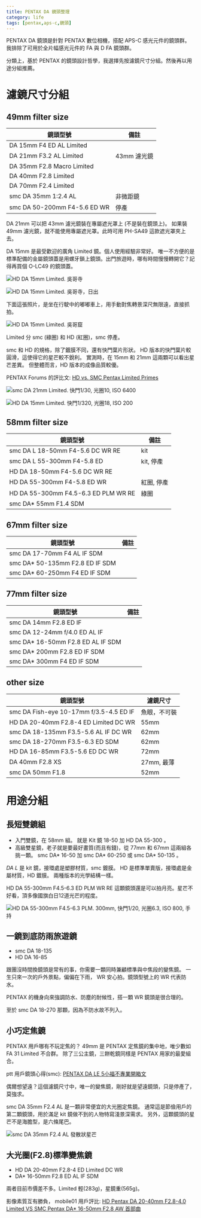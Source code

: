 ```yaml
---
title: PENTAX DA 鏡頭整理
category: life
tags: [pentax,aps-c,鏡頭]
---
```


PENTAX DA 鏡頭是針對 PENTAX 數位相機，搭配 APS-C 感光元件的鏡頭群。
我排除了可用於全片幅感光元件的 FA 與 D FA 鏡頭群。

分類上，基於 PENTAX 的鏡頭設計哲學，我選擇先按濾鏡尺寸分組。然後再以用途分組推薦。

<!--more-->
<style type="text/css">
.main th , 
.main td {
    padding: 0.3em 1em;
}

.main th {
    border-bottom: 2px solid darkcyan;
}

.main td {
    border-bottom: 1px solid darkcyan;
}

.main table {
    border-collapse: collapse;
}
</style>

濾鏡尺寸分組
============

49mm filter size
----------------

鏡頭型號                              | 備註
--------------------------------------|------------
DA 15mm F4 ED AL Limited              |
DA 21mm F3.2 AL Limited               | 43mm 濾光鏡
DA 35mm F2.8 Macro Limited            |
DA 40mm F2.8 Limited                  |
DA 70mm F2.4 Limited                  |
smc DA 35mm 1:2.4 AL                  | 非微距鏡
smc DA 50-200mm F4-5.6 ED WR          | 停產

DA 21mm 可以把 43mm 濾光鏡裝在專屬遮光罩上 (不是裝在鏡頭上)。
如果裝 49mm 濾光鏡，就不能使用專屬遮光罩。此時可用 PH-SA49 這款遮光罩夾上去。

DA 15mm 是最受歡迎的廣角 Limited 鏡。個人使用經驗非常好。
唯一不方便的是標準配備的金屬鏡頭蓋是用螺牙鎖上鏡頭。出門旅遊時，哪有時間慢慢轉開它？記得再買個 O-LC49 的鏡頭蓋。

![HD DA 15mm Limited. 吳哥寺](https://rocksaying.github.io/images/imgur/JCzRmsK.jpg)

![HD DA 15mm Limited. 吳哥寺，日出](https://rocksaying.github.io/images/imgur/yj7mBMj.jpg)

下面這張照片，是坐在行駛中的嘟嘟車上，用手動對焦轉景深尺無限遠，直接抓拍。

![HD DA 15mm Limited. 吳哥窟](https://rocksaying.github.io/images/imgur/d3kX4fb.jpg)

Limited 分 smc (綠圈) 和 HD (紅圈)，smc 停產。

smc 和 HD 的規格，除了鍍膜不同，還有快門葉片形狀。
HD 版本的快門葉片較圓滑，這使得它的星芒較不銳利。
實測時，在 15mm 和 21mm 這兩顆可以看出星芒差異。
但整體而言，HD 版本的成像品質較優。

PENTAX Forums 的評比文: [HD vs. SMC Pentax Limited Primes](https://www.pentaxforums.com/reviews/hd-pentax-limited-primes/aberrations-and-flare.html)

![smc DA 21mm Limited. 快門1/30, 光圈10, ISO 6400](https://rocksaying.github.io/images/imgur/il0c5fJ.jpg)

![HD DA 15mm Limited. 快門1/320, 光圈18, ISO 200](https://rocksaying.github.io/images/imgur/NBxownr.jpg)


58mm filter size
----------------

鏡頭型號                              | 備註
--------------------------------------|------------
smc DA L 18-50mm F4-5.6 DC WR RE      | kit
smc DA L 55-300mm F4-5.8 ED           | kit, 停產
HD DA 18-50mm F4-5.6 DC WR RE         |
HD DA 55-300mm F4-5.8 ED WR           | 紅圈, 停產
HD DA 55-300mm F4.5-6.3 ED PLM WR RE  | 綠圈
smc DA* 55mm F1.4 SDM                 |


67mm filter size
----------------

鏡頭型號                              | 備註
--------------------------------------|------------
smc DA 17-70mm F4 AL IF SDM           |
smc DA* 50-135mm F2.8 ED IF SDM       |
smc DA* 60-250mm F4 ED IF SDM         |


77mm filter size
----------------

鏡頭型號                              | 備註
--------------------------------------|------------
smc DA 14mm F2.8 ED IF                |
smc DA 12-24mm f/4.0 ED AL IF         |
smc DA* 16-50mm F2.8 ED AL IF SDM     |
smc DA* 200mm F2.8 ED IF SDM          |
smc DA* 300mm F4 ED IF SDM            |


other size
----------

鏡頭型號                                | 濾鏡尺寸
----------------------------------------|------------
smc DA Fish-eye 10-17mm f/3.5-4.5 ED IF | 魚眼，不可裝
HD DA 20-40mm F2.8-4 ED Limited DC WR   | 55mm
smc DA 18-135mm F3.5-5.6 AL IF DC WR    | 62mm
smc DA 18-270mm F3.5-6.3 ED SDM         | 62mm
HD DA 16-85mm F3.5-5.6 ED DC WR         | 72mm
DA 40mm F2.8 XS                         | 27mm, 最薄
smc DA 50mm F1.8                        | 52mm


用途分組
========

長短雙鏡組
---------

* 入門雙鏡，在 58mm 組。
  就是 Kit 鏡 18-50 加 HD DA 55-300 。
* 高級雙星鏡，老子就是要最好畫質(而且有錢)，從 77mm 和 67mm 這兩組各挑一顆。
  smc DA* 16-50 加 smc DA* 60-250 或 smc DA* 50-135 。

*DA L* 是 kit 鏡，接環處是塑膠材質，smc 鍍膜。
HD 是標準單賣版，接環處是金屬材質，HD 鍍膜。
兩種版本的光學結構一樣。

HD DA 55-300mm F4.5-6.3 ED PLM WR RE 這顆鏡頭還是可以拍月亮。星芒不好看，頂多像國旗白日12道光芒的程度。

![HD DA 55-300mm F4.5-6.3 PLM. 300mm, 快門1/20, 光圈6.3, ISO 800, 手持](https://rocksaying.github.io/images/imgur/aX3sLG1.jpg)

一鏡到底防雨旅遊鏡
-----------------

* smc DA 18-135
* HD DA 16-85

跟團沒時間換鏡頭是常有的事，你需要一顆同時兼顧標準與中焦段的變焦鏡。
一生只來一次的戶外景點，偏偏在下雨， WR 安心拍。鏡頭型號上的 WR 代表防水。

PENTAX 的機身向來強調防水、防塵的耐候性，搭一顆 WR 鏡頭是很合理的。

至於 smc DA 18-270 那顆，因為不防水故不列入。

小巧定焦鏡
---------

PENTAX 用戶哪有不玩定焦的？ 49mm 是 PENTAX 定焦鏡的集中地，唯少數如 FA 31 Limited 不合群。
除了三公主鏡，三餅乾鏡同樣是 PENTAX 用家的最愛組合。

ptt 用戶鏡頭心得(smc): [PENTAX DA LE 5小福不專業開箱文](https://www.ptt.cc/bbs/DSLR/M.1291897406.A.5C9.html)

偶爾想望遠？這個濾鏡尺寸中，唯一的變焦鏡，剛好就是望遠鏡頭，只是停產了，莫強求。

smc DA 35mm F2.4 AL 是一顆非常便宜的大光圈定焦鏡。
通常這是節儉用戶的第二顆鏡頭，用於滿足 kit 鏡做不到的人物特寫淺景深需求。
另外，這顆鏡頭的星芒不是海膽型，是六條尾巴。

![smc DA 35mm F2.4 AL 發散狀星芒](https://rocksaying.github.io/images/imgur/FrNy3AF.jpg)

大光圈(F2.8)標準變焦鏡
---------------------

* HD DA 20-40mm F2.8-4 ED Limited DC WR
* DA* 16-50mm F2.8 ED AL IF SDM 

兩者目前市價差不多。Limited 輕(283g)，星鏡重(565g)。

影像素質互有勝負， mobile01 用戶評比: [HD Pentax DA 20-40mm F2.8-4.0 Limited VS SMC Pentax DA* 16-50mm F2.8 AW 首部曲](https://www.mobile01.com/topicdetail.php?f=251&t=4178985)
